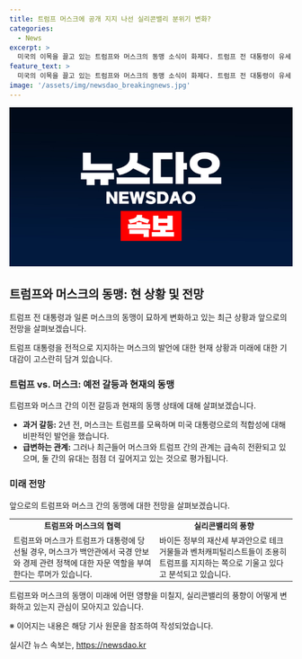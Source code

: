 ```yaml
---
title: 트럼프 머스크에 공개 지지 나선 실리콘밸리 분위기 변화?
categories:
  - News
excerpt: >
  미국의 이목을 끌고 있는 트럼프와 머스크의 동맹 소식이 화제다. 트럼프 전 대통령이 유세 중 총격을 당한 가운데, 테슬라 CEO인 일론 머스크가 트럼프를 지지한다고 밝혀졌다. 머스크는 과거 트럼프를 모욕한 적도 있었지만, 최근에는 서로 긍정적인 평가를 받고 있으며, 트럼프 대통령 당선 시 머스크가 정책 자문 역할을 맡을 가능성도 제기되고 있다. 또한, 실리콘밸리의 풍향도 트럼프를 지지하는 쪽으로 기울고 있어 관심을 끌고 있다.
feature_text: >
  미국의 이목을 끌고 있는 트럼프와 머스크의 동맹 소식이 화제다. 트럼프 전 대통령이 유세 중 총격을 당한 가운데, 테슬라 CEO인 일론 머스크가 트럼프를 지지한다고 밝혀졌다. 머스크는 과거 트럼프를 모욕한 적도 있었지만, 최근에는 서로 긍정적인 평가를 받고 있으며, 트럼프 대통령 당선 시 머스크가 정책 자문 역할을 맡을 가능성도 제기되고 있다. 또한, 실리콘밸리의 풍향도 트럼프를 지지하는 쪽으로 기울고 있어 관심을 끌고 있다.
image: '/assets/img/newsdao_breakingnews.jpg'
---
```


<p><img src="/assets/img/newsdao_breakingnews.jpg" alt="flaretime 속보" /></p>

<h2 data-ke-size="size26">트럼프와 머스크의 동맹: 현 상황 및 전망</h2>

<p>트럼프 전 대통령과 일론 머스크의 동맹이 묘하게 변화하고 있는 최근 상황과 앞으로의 전망을 살펴보겠습니다.</p>

<p data-ke-size="size16">트럼프 대통령을 전적으로 지지하는 머스크의 발언에 대한 현재 상황과 미래에 대한 기대감이 고스란히 담겨 있습니다.</p>

<h3><b>트럼프 vs. 머스크: 예전 갈등과 현재의 동맹</b></h3>

<p>트럼프와 머스크 간의 이전 갈등과 현재의 동맹 상태에 대해 살펴보겠습니다.</p>

<ul>
  <li><b>과거 갈등:</b> 2년 전, 머스크는 트럼프를 모욕하며 미국 대통령으로의 적합성에 대해 비판적인 발언을 했습니다.</li>
  <li><b>급변하는 관계:</b> 그러나 최근들어 머스크와 트럼프 간의 관계는 급속히 전환되고 있으며, 둘 간의 유대는 점점 더 깊어지고 있는 것으로 평가됩니다.</li>
</ul>

<h3><b>미래 전망</b></h3>

<p>앞으로의 트럼프와 머스크 간의 동맹에 대한 전망을 살펴보겠습니다.</p>

<table>
  <tr>
    <td style="text-align: center; height: 17px;"><b>트럼프와 머스크의 협력</b></td>
    <td style="text-align: center; height: 17px;"><b>실리콘밸리의 풍향</b></td>
  </tr>
  <tr>
    <td>트럼프와 머스크가 트럼프가 대통령에 당선될 경우, 머스크가 백안관에서 국경 안보와 경제 관련 정책에 대한 자문 역할을 부여한다는 루머가 있습니다.</td>
    <td>바이든 정부의 재산세 부과안으로 테크 거물들과 벤처캐피털리스트들이 조용히 트럼프를 지지하는 쪽으로 기울고 있다고 분석되고 있습니다.</td>
  </tr>
</table>

<p data-ke-size="size16">트럼프와 머스크의 동맹이 미래에 어떤 영향을 미칠지, 실리콘밸리의 풍향이 어떻게 변화하고 있는지 관심이 모아지고 있습니다.</p>

<p data-ke-size="size16">※ 이어지는 내용은 해당 기사 원문을 참조하여 작성되었습니다.</p>
실시간 뉴스 속보는, <a href="https://newsdao.kr" rel="dofollow">https://newsdao.kr</a>


